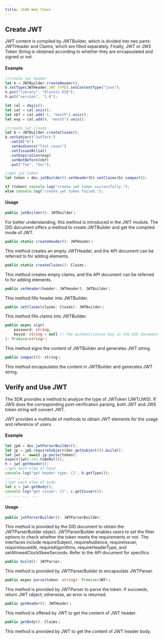 ```yaml
---
title: JSON Web Token
---
```


## Create JWT

JWT content is compiled by JWTBuilder, which is divided into two parts: JWTHeader and Claims, which are filled separately. Finally, JWT or JWS Token String is obtained according to whether they are encapsulated and signed or not.

#### Example

```ts
//create jwt header
let h = JWTBuilder.createHeader();
h.setType(JWTHeader.JWT_TYPE).setContentType("json");
h.put("library", "Elastos DID");
h.put("version", "1.0");

let cal = dayjs();
let iat = cal.unix();
let nbf = cal.add(-1, "month").unix();
let exp = cal.add(4, "month").unix();

//create jwt claims
let b = JWTBuilder.createClaims();
b.setSubject("JwtTest")
  .setId("0")
  .setAudience("Test cases")
  .setIssuedAt(iat)
  .setExpiration(exp)
  .setNotBefore(nbf)
  .put("foo", "bar");

//get jwt token
let token = doc.jwtBuilder().setHeader(h).setClaims(b).compact();

if (token) console.log("create jwt token successfully.");
else console.log("create jwt token failed.");
```

#### Usage

```ts
public jwtBuilder(): JWTBuilder；
```

For better understanding, this method is introduced in the JWT module. The DID document offers a method to create JWTBuilder and get the compiled mode of JWT.

```ts
public static createHeader(): JWTHeader；
```

This method creates an empty JWTHeader, and the API document can be referred to for adding elements.

```ts
public static createClaims(): Claims；
```

This method creates empty claims, and the API document can be referred to for adding elements.

```ts
public setHeader(header: JWTHeader): JWTBuilder；
```

This method fills header into JWTBuilder.

```ts
public setClaims(claims: Claims): JWTBuilder；
```

This method fills claims into JWTBuilder.

```ts
public async sign(
	password: string,
	keyid: string = null // the authentication key in the DID document that creates JWTBuilder
): Promise<string>；
```

This method signs the content of JWTBuilder and generates JWT string.

```ts
public compact(): string；
```

This method encapsulates the content in JWTBuilder and generates JWT string.

## Verify and Use JWT

The SDK provides a method to analyze the type of JWToken (JWT/JWS). If JWS does the corresponding post-verification parsing, both JWT and JWS token string will convert JWT.

JWT provides a multitude of methods to obtain JWT elements for the usage and reference of users.

#### Example

```ts
let jpb = doc.jwtParserBuilder();
let jp = jpb.requireSubject(doc.getSubject()).build();
let jwt =  await jp.parse(token);
expect(jwt).not.toBeNull();
h = jwt.getHeader();
//get each elem of head
console.log("get header type: {}", h.getType());
... ... ... ...
//get each elem of body
let c = jwt.getBody();
console.log("get issuer: {}", c.getIssuer());
... ... ... ...
```

#### Usage

```ts
public jwtParserBuilder(): JWTParserBuilder;
```

This method is provided by the DID document to obtain the JWTParserBuilder object. JWTParserBuilder enables users to set the filter options to check whether the token meets the requirements or not. The interfaces include requireSubject, requireAudience, requireIssuer, requireIssuedAt, requireAlgorithms, requireHeaderType, and setAllowedClockSkewSeconds. Refer to the API document for specifics.

```ts
public build(): JWTParser;
```

This method is provided by JWTParserBuilder to encapsulate JWTParser.

```ts
public async parse(token: string): Promise<JWT>；
```

This method is provided by JWTParser to parse the token. If succeeds, return JWT object; otherwise, an error is returned.

```ts
public getHeader(): JWTHeader；
```

This method is offered by JWT to get the content of JWT header.

```ts
public getBody(): Claims；
```

This method is provided by JWT to get the content of JWT header body.
